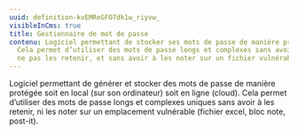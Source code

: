 ```yaml
---
uuid: definition-kvEMReGFO7dk1w_riyvw_
visibleInCms: true
title: Gestionnaire de mot de passe
contenu: Logiciel permettant de stocker ses mots de passe de manière protégée.
  Cela permet d’utiliser des mots de passe longs et complexes sans avoir peur de
  ne pas les retenir, et sans avoir à les noter sur un fichier vulnérable.
---
```

<!--StartFragment-->

Logiciel permettant de générer et stocker des mots de passe de manière protégée soit en local (sur son ordinateur) soit en ligne (cloud). Cela permet d’utiliser des mots de passe longs et complexes uniques sans avoir à les retenir, ni les noter sur un emplacement vulnérable (fichier excel, bloc note, post-it).

<!--EndFragment-->